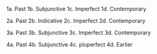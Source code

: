 1a. Past
1b. Subjunctive
1c. Imperfect 
1d. Contemporary

2a. Past
2b. Indicative
2c. Imperfect
2d. Contemporary

3a. Past 
3b. Subjunctive
3c. Imperfect
3d. Contemporary 

4a. Past
4b. Subjunctive
4c. pluperfect
4d. Earlier 
